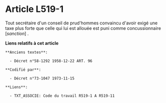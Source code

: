 # Article L519-1

Tout secrétaire d'un conseil de prud'hommes convaincu d'avoir exigé une taxe plus forte que celle qui lui est allouée est
puni comme concussionnaire [*sanction*] .

**Liens relatifs à cet article**

	**Anciens textes**:

	  - Décret n°58-1292 1958-12-22 ART. 96

	**Codifié par**:

	  - Décret n°73-1047 1973-11-15

	**Liens**:

	  - TXT_ASSOCIE: Code du travail R519-1 A R519-11
